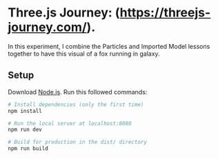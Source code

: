 # Three.js Journey: (https://threejs-journey.com/).
In this experiment, I combine the Particles and Imported Model lessons together to have this visual of a fox running in galaxy.

## Setup
Download [Node.js](https://nodejs.org/en/download/).
Run this followed commands:

``` bash
# Install dependencies (only the first time)
npm install

# Run the local server at localhost:8080
npm run dev

# Build for production in the dist/ directory
npm run build
```
